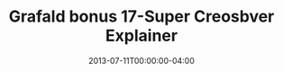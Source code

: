 ---
title: "Grafald bonus 17-Super Creosbver Explainer"
type: "image"
date: 2013-07-11T00:00:00-04:00
draft: false
categories: ["Projects"]
image_path: "../img/2013/bonus_17.png"
alt_text: ""
---